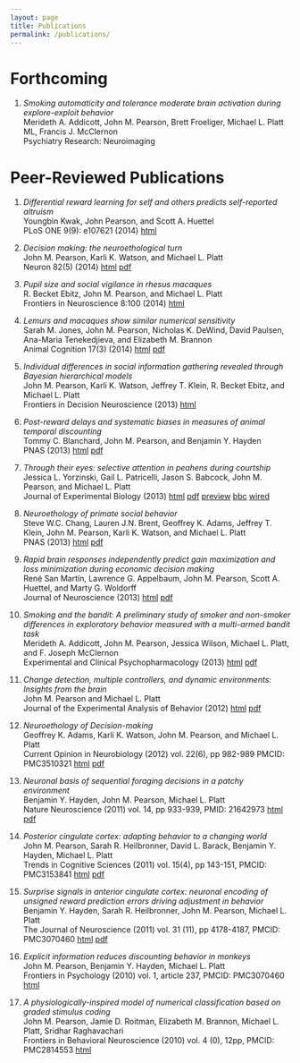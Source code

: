 ```yaml
---
layout: page
title: Publications
permalink: /publications/
---
```


# Forthcoming

1. *Smoking automaticity and tolerance moderate brain activation during explore-exploit behavior*   
Merideth A. Addicott, John M. Pearson, Brett Froeliger, Michael L. Platt ML, Francis J. McClernon   
Psychiatry Research: Neuroimaging

# Peer-Reviewed Publications

1. *Differential reward learning for self and others predicts self-reported altruism*   
Youngbin Kwak, John Pearson, and Scott A. Huettel   
PLoS ONE 9(9): e107621 (2014) [html](http://www.plosone.org/article/info%3Adoi%2F10.1371%2Fjournal.pone.0107621)

1. *Decision making: the neuroethological turn*   
John M. Pearson, Karli K. Watson, and Michael L. Platt   
Neuron 82(5) (2014) [html](http://www.cell.com/neuron/abstract/S0896-6273(14)00352-3) [pdf](http://www.cell.com/neuron/pdf/S0896-6273(14)00352-3.pdf)

1. *Pupil size and social vigilance in rhesus macaques*   
R. Becket Ebitz, John M. Pearson, and Michael L. Platt   
Frontiers in Neuroscience 8:100 (2014) [html](http://journal.frontiersin.org/Journal/10.3389/fnins.2014.00100/abstract)

1. *Lemurs and macaques show similar numerical sensitivity*   
Sarah M. Jones, John M. Pearson, Nicholas K. DeWind, David Paulsen, Ana-Maria Tenekedjieva, and Elizabeth M. Brannon   
Animal Cognition 17(3) (2014) [html](http://link.springer.com/article/10.1007%2Fs10071-013-0682-3) [pdf](https://www.researchgate.net/profile/John_Pearson5/publication/257075016_Lemurs_and_macaques_show_similar_numerical_sensitivity/links/00b7d52cff7a021878000000?origin=publication_detail)

1. *Individual differences in social information gathering revealed through Bayesian hierarchical models*   
John M. Pearson, Karli K. Watson, Jeffrey T. Klein, R. Becket Ebitz, and Michael L. Platt   
Frontiers in Decision Neuroscience (2013) [html](http://www.frontiersin.org/decision_neuroscience/10.3389/fnins.2013.00165/abstract)

1. *Post-reward delays and systematic biases in measures of animal temporal discounting*   
Tommy C. Blanchard, John M. Pearson, and Benjamin Y. Hayden   
PNAS (2013) [html](http://www.pnas.org/content/110/38/15491.abstract?sid=83c1edfd-c3fd-4355-92af-c6533d0eaf8b) [pdf](https://www.researchgate.net/publication/256425831_Postreward_delays_and_systematic_biases_in_measures_of_animal_temporal_discounting)

1. *Through their eyes: selective attention in peahens during courtship*   
Jessica L. Yorzinski, Gail L. Patricelli, Jason S. Babcock, John M. Pearson, and Michael L. Platt   
Journal of Experimental Biology (2013) [html](http://jeb.biologists.org/content/216/16/3035.abstract) [pdf](https://www.researchgate.net/publication/251879052_Through_their_eyes_selective_attention_in_peahens_during_courtship) [preview](http://jeb.biologists.org/content/216/16/i.1.full.pdf) [bbc](http://www.bbc.co.uk/news/science-environment-23446234) [wired](http://www.wired.com/wiredscience/2013/07/peacock/)

1. *Neuroethology of primate social behavior*   
Steve W.C. Chang, Lauren J.N. Brent, Geoffrey K. Adams, Jeffrey T. Klein, John M. Pearson, Karli K. Watson, and Michael L. Platt   
PNAS (2013) [html](http://www.pnas.org/content/early/2013/06/04/1301213110.abstract) [pdf](https://www.researchgate.net/publication/237097849_Neuroethology_of_primate_social_behavior?ev=prf_pub)

1. *Rapid brain responses independently predict gain maximization and loss minimization during economic decision making*   
René San Martín, Lawrence G. Appelbaum, John M. Pearson, Scott A. Huettel, and Marty G. Woldorff   
Journal of Neuroscience (2013) [html](http://www.jneurosci.org/content/33/16/7011.short) [pdf](https://www.researchgate.net/publication/236225036_Rapid_Brain_Responses_Independently_Predict_Gain_Maximization_and_Loss_Minimization_during_Economic_Decision_Making?ev=prf_pub)

1. *Smoking and the bandit: A preliminary study of smoker and non-smoker differences in exploratory behavior measured with a multi-armed bandit task*   
Merideth A. Addicott, John M. Pearson, Jessica Wilson, Michael L. Platt, and F. Joseph McClernon   
Experimental and Clinical Psychopharmacology (2013) [html](http://psycnet.apa.org/psycinfo/2012-33941-001/) [pdf](https://www.researchgate.net/publication/233938953_Smoking_and_the_Bandit_A_Preliminary_Study_of_Smoker_and_Nonsmoker_Differences_in_Exploratory_Behavior_Measured_With_a_Multiarmed_Bandit_Task?fulltextDialog=true)

1. *Change detection, multiple controllers, and dynamic environments: Insights from the brain*   
John M. Pearson and Michael L. Platt   
Journal of the Experimental Analysis of Behavior (2012) [html](http://onlinelibrary.wiley.com/doi/10.1002/jeab.5/abstract?) [pdf](https://www.researchgate.net/publication/235367556_Change_detection_multiple_controllers_and_dynamic_environments_insights_from_the_brain?ev=prf_pub)

1. *Neuroethology of Decision-making*   
Geoffrey K. Adams, Karli K. Watson, John M. Pearson, and Michael L. Platt   
Current Opinion in Neurobiology (2012) vol. 22(6), pp 982-989 PMCID: PMC3510321 [html](http://www.sciencedirect.com/science/article/pii/S0959438812001183) [pdf](https://www.researchgate.net/publication/230700353_Neuroethology_of_decision-making)

1. *Neuronal basis of sequential foraging decisions in a patchy environment*   
Benjamin Y. Hayden, John M. Pearson, Michael L. Platt   
Nature Neuroscience (2011) vol. 14, pp 933-939, PMID: 21642973 [html](http://www.nature.com/neuro/journal/v14/n7/full/nn.2856.html) [pdf](https://www.researchgate.net/publication/51193203_Neuronal_basis_of_sequential_foraging_decisions_in_a_patchy_environment)

1. *Posterior cingulate cortex: adapting behavior to a changing world*   
John M. Pearson, Sarah R. Heilbronner, David L. Barack, Benjamin Y. Hayden, Michael L. Platt   
Trends in Cognitive Sciences (2011) vol. 15(4), pp 143-151, PMCID: PMC3153841 [html](http://www.sciencedirect.com/science/article/pii/S1364661311000180) [pdf](https://www.researchgate.net/publication/50594492_Posterior_cingulate_cortex_adapting_behavior_to_a_changing_world)

1. *Surprise signals in anterior cingulate cortex: neuronal encoding of unsigned reward prediction errors driving adjustment in behavior*   
Benjamin Y. Hayden, Sarah R. Heilbronner, John M. Pearson, Michael L. Platt   
The Journal of Neuroscience (2011) vol. 31 (11), pp 4178-4187, PMCID: PMC3070460 [html](http://www.jneurosci.org/content/31/11/4178.full) [pdf](https://www.researchgate.net/publication/50409239_Surprise_signals_in_anterior_cingulate_cortex_neuronal_encoding_of_unsigned_reward_prediction_errors_driving_adjustment_in_behavior)

1. *Explicit information reduces discounting behavior in monkeys*   
John M. Pearson, Benjamin Y. Hayden, Michael L. Platt   
Frontiers in Psychology (2010) vol. 1, article 237, PMCID: PMC3070460 [html](http://www.ncbi.nlm.nih.gov/pmc/articles/PMC3153841/)

1. *A physiologically-inspired model of numerical classification based on graded stimulus coding*   
John M. Pearson, Jamie D. Roitman, Elizabeth M. Brannon, Michael L. Platt, Sridhar Raghavachari   
Frontiers in Behavioral Neuroscience (2010) vol. 4 (0), 12pp, PMCID: PMC2814553 [html](http://www.ncbi.nlm.nih.gov/pmc/articles/PMC2814553/)